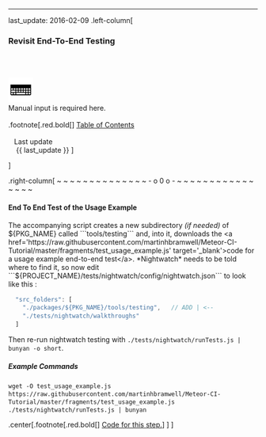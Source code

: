 ---
last_update: 2016-02-09
 .left-column[
  ### Revisit End-To-End Testing
  <br /><br /><div class='input_type_indicator'><img src='./fragments/typer.png' /><br />Manual input is required here.</div><br />
.footnote[.red.bold[] [
Table of Contents](./toc.html)
<br />
<br />&nbsp; &nbsp;Last update
<br />&nbsp; &nbsp; {{ last_update  }}
]
<!-- H -->]
.right-column[
~ ~ ~ ~ ~ ~ ~ ~ ~ ~ ~ ~ ~ ~ - o 0 o - ~ ~ ~ ~ ~ ~ ~ ~ ~ ~ ~ ~ ~ ~ ~ ~

#### End To End Test of the Usage Example

The accompanying script creates a new subdirectory *(if needed)* of ${PKG_NAME} called ```tools/testing``` and, into it, downloads the <a href='https://raw.githubusercontent.com/martinhbramwell/Meteor-CI-Tutorial/master/fragments/test_usage_example.js' target='_blank'>code for a usage example end-to-end test</a>.  *Nightwatch* needs to be told where to find it, so now edit ```${PROJECT_NAME}/tests/nightwatch/config/nightwatch.json``` to look like this :
```javascript
  "src_folders": [
    "./packages/${PKG_NAME}/tools/testing",   // ADD | <--
    "./tests/nightwatch/walkthroughs"
  ]
```
Then  re-run nightwatch testing with ```./tests/nightwatch/runTests.js | bunyan -o short```.
##### Example Commands
```terminal
wget -O test_usage_example.js https://raw.githubusercontent.com/martinhbramwell/Meteor-CI-Tutorial/master/fragments/test_usage_example.js
./tests/nightwatch/runTests.js | bunyan
```

<!-- B -->
.center[.footnote[.red.bold[] <a href="https://github.com/martinhbramwell/Meteor-CI-Tutorial/blob/master/Tutorial09_PackageSelfTest/PackageSelfTest_functions.sh#L2" target="_blank">Code for this step.</a>] ]
]
